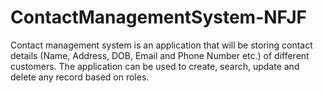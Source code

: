 # ContactManagementSystem-NFJF
Contact management system is an application that will be storing contact details (Name, Address, DOB, Email and Phone Number etc.) of different customers. The application can be used to create, search, update and delete any record based on roles.
